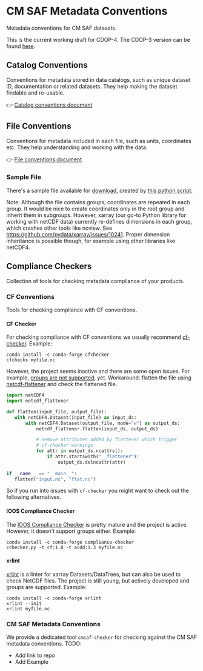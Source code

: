 # CM SAF Metadata Conventions

Metadata conventions for CM SAF datasets.

This is the current working draft for CDOP-4. The CDOP-3 version can be found
[here](https://github.com/cmsaf/metadata-conventions/blob/e70865e02488be40663128f857b701319b22d6b8/README.md).

## Catalog Conventions

Conventions for metadata stored in data catalogs, such as unique dataset ID, documentation or related datasets.
They help making the dataset findable and re-usable.

👉 [Catalog conventions document](catalog_conventions.md)

## File Conventions

Conventions for metadata included in each file, such as units, coordinates etc. They help understanding and working
with the data.

👉 [File conventions document](file_conventions.md)

### Sample File

There's a sample file available for
[download](https://public.cmsaf.dwd.de/data/perm/metadata_standard/TSTdm20200101000000120IMPGS01GL.nc), 
created by [this python script](examples/create_sample_file.py). 

Note: Although the file contains groups, coordinates are repeated in each group.
It would be nice to create coordinates only in the root group and inherit them
in subgroups. However, xarray (our go-to Python library for working with
netCDF data) currently re-defines dimensions in each group, which crashes other
tools like ncview. See https://github.com/pydata/xarray/issues/10241.
Proper dimension inheritance is possible though, for example using other
libraries like netCDF4.


## Compliance Checkers

Collection of tools for checking metadata compliance of your products.

### CF Conventions

Tools for checking compliance with CF conventions.

#### CF Checker

For checking compliance with CF conventions we usually recommend
[cf-checker](https://github.com/cedadev/cf-checker).
Example:

```
conda install -c conda-forge cfchecker
cfchecks myfile.nc
```

However, the project seems inactive and there are some open issues. For example,
[groups are not supported](https://github.com/cedadev/cf-checker/issues/73), yet.
Workaround: flatten the file using
[netcdf-flattener](https://gitlab.eumetsat.int/open-source/netcdf-flattener)
and check the flattened file.
```python
import netCDF4
import netcdf_flattener

def flatten(input_file, output_file):
   with netCDF4.Dataset(input_file) as input_ds:
       with netCDF4.Dataset(output_file, mode="w") as output_ds:
           netcdf_flattener.flatten(input_ds, output_ds)

           # Remove attributes added by flattener which trigger
           # cf-checker warnings
           for attr in output_ds.ncattrs():
               if attr.startswith("__flattener"):
                   output_ds.delncattr(attr)
    
if __name__ == "__main__":
   flatten("input.nc", "flat.nc")
```

So if you run into issues with `cf-checker` you might want to check out the following
alternatives.

#### IOOS Compliance Checker

The [IOOS Compliance Checker](https://github.com/ioos/compliance-checker) is pretty mature
and the project is active. However, it doesn't support groups either. Example:

```
conda install -c conda-forge compliance-checker
cchecker.py -t cf:1.8 -t acdd:1.3 myfile.nc
```

#### xrlint

[xrlint](https://github.com/bcdev/xrlint) is a linter for xarray Datasets/DataTrees,
but can also be used to check NetCDF files. The project is still young, but actively
developed and groups are supported. Example:

```
conda install -c conda-forge xrlint
xrlint --init
xrlint myfile.nc
```

### CM SAF Metadata Conventions

We provide a dedicated tool `cmsaf-checker` for checking against the CM SAF metadata
conventions. TODO:

- Add link to repo
- Add Example
